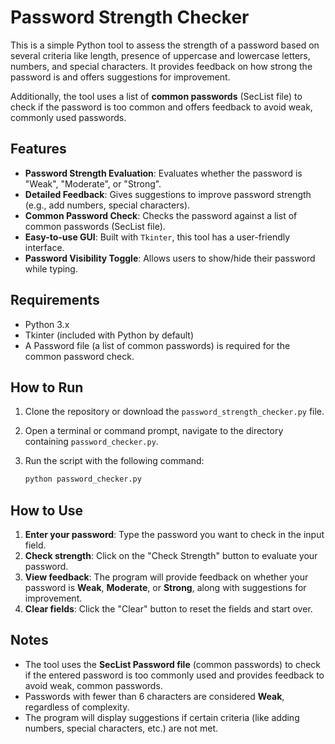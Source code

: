 # Password Strength Checker

This is a simple Python tool to assess the strength of a password based on several criteria like length, presence of uppercase and lowercase letters, numbers, and special characters. It provides feedback on how strong the password is and offers suggestions for improvement.

Additionally, the tool uses a list of **common passwords** (SecList file) to check if the password is too common and offers feedback to avoid weak, commonly used passwords.

## Features

- **Password Strength Evaluation**: Evaluates whether the password is "Weak", "Moderate", or "Strong".
- **Detailed Feedback**: Gives suggestions to improve password strength (e.g., add numbers, special characters).
- **Common Password Check**: Checks the password against a list of common passwords (SecList file).
- **Easy-to-use GUI**: Built with `Tkinter`, this tool has a user-friendly interface.
- **Password Visibility Toggle**: Allows users to show/hide their password while typing.

## Requirements

- Python 3.x
- Tkinter (included with Python by default)
- A Password file (a list of common passwords) is required for the common password check.

## How to Run

1. Clone the repository or download the `password_strength_checker.py` file.
4. Open a terminal or command prompt, navigate to the directory containing `password_checker.py`.
5. Run the script with the following command:

   ```bash
   python password_checker.py
   ```

## How to Use

1. **Enter your password**: Type the password you want to check in the input field.
2. **Check strength**: Click on the "Check Strength" button to evaluate your password.
3. **View feedback**: The program will provide feedback on whether your password is **Weak**, **Moderate**, or **Strong**, along with suggestions for improvement.
4. **Clear fields**: Click the "Clear" button to reset the fields and start over.

## Notes

- The tool uses the **SecList Password file** (common passwords) to check if the entered password is too commonly used and provides feedback to avoid weak, common passwords.
- Passwords with fewer than 6 characters are considered **Weak**, regardless of complexity.
- The program will display suggestions if certain criteria (like adding numbers, special characters, etc.) are not met.
